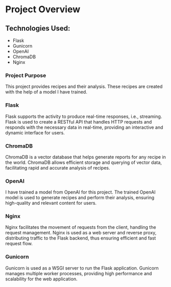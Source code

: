 
# Project Overview

## Technologies Used:
- Flask
- Gunicorn
- OpenAI
- ChromaDB
- Nginx

### Project Purpose
This project provides recipes and their analysis. These recipes are created with the help of a model I have trained.

### Flask
Flask supports the activity to produce real-time responses, i.e., streaming. Flask is used to create a RESTful API that handles HTTP requests and responds with the necessary data in real-time, providing an interactive and dynamic interface for users.

### ChromaDB
ChromaDB is a vector database that helps generate reports for any recipe in the world. ChromaDB allows efficient storage and querying of vector data, facilitating rapid and accurate analysis of recipes.

### OpenAI
I have trained a model from OpenAI for this project. The trained OpenAI model is used to generate recipes and perform their analysis, ensuring high-quality and relevant content for users.

### Nginx
Nginx facilitates the movement of requests from the client, handling the request management. Nginx is used as a web server and reverse proxy, distributing traffic to the Flask backend, thus ensuring efficient and fast request flow.

### Gunicorn
Gunicorn is used as a WSGI server to run the Flask application. Gunicorn manages multiple worker processes, providing high performance and scalability for the web application.
